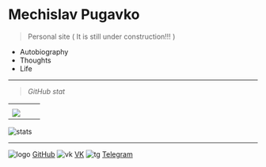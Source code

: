 <!-- _coverpage.md -->

<!--![logo](_media/icon.svg) --> 


# Mechislav Pugavko

> Personal site ( It is still under construction!!! )


- Autobiography
- Thoughts
- Life
___
> _GitHub stat_
<html>
<table>
<tr><th>                      <th>        
<tr><td rowspan="2"><img src="__media/icons/overview.svg"><td><td>
  </table>
</html>

 ![stats](__media/icons/overview.svg ':size=60%')
___
![logo](__media/icons/Octocat.png ':size=5%') [GitHub](https://github.com/Pugavkomm)
![vk](__media/icons/vk.svg ':size=5%') [VK](https://vk.com/mechislavp)
![tg](__media/icons/Telegram.png ':size=5%') [Telegram](https://t.me/Mechislav)
<!--- ![rg](__media/icons/rg.png ':size=5%') [RG](https://www.researchgate.net/profile/Mechislav-Pugavko)--->
